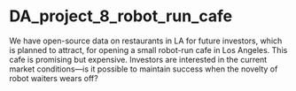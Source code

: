 # DA_project_8_robot_run_cafe
We have open-source data on restaurants in LA for future investors, which is planned to attract, for opening a small robot-run cafe in Los Angeles. This cafe is promising but expensive. Investors are interested in the current market conditions—is it possible to maintain success when the novelty of robot waiters wears off?
